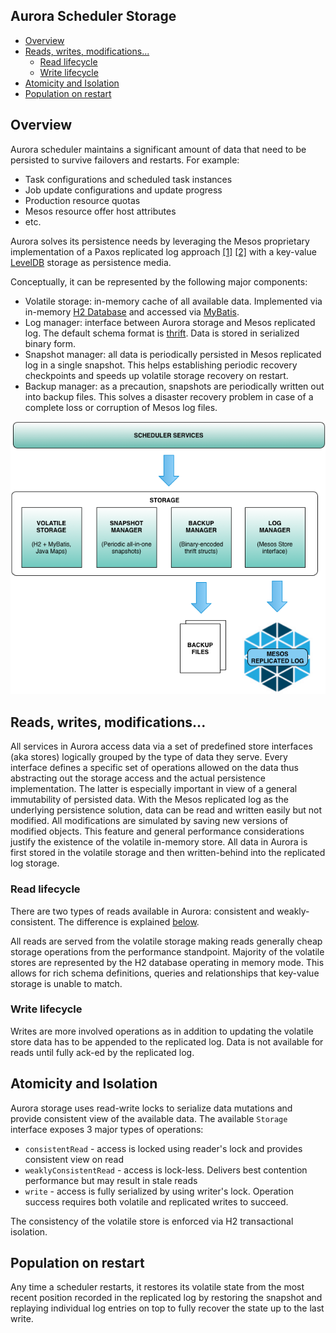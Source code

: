 Aurora Scheduler Storage
--------------

- [Overview](#overview)
- [Reads, writes, modifications...](#reads-writes-modifications)
  - [Read lifecycle](#read-lifecycle)
  - [Write lifecycle](#write-lifecycle)
- [Atomicity and Isolation](#atomicity-and-isolation)
- [Population on restart](#population-on-restart)

## Overview

Aurora scheduler maintains a significant amount of data that need to be persisted to survive
failovers and restarts. For example:

* Task configurations and scheduled task instances
* Job update configurations and update progress
* Production resource quotas
* Mesos resource offer host attributes
* etc.

Aurora solves its persistence needs by leveraging the Mesos proprietary implementation of a Paxos
replicated log approach [[1]](https://ramcloud.stanford.edu/~ongaro/userstudy/paxos.pdf)
[[2]](http://en.wikipedia.org/wiki/State_machine_replication) with a key-value
[LevelDB](https://github.com/google/leveldb) storage as persistence media.

Conceptually, it can be represented by the following major components:

* Volatile storage: in-memory cache of all available data. Implemented via in-memory
[H2 Database](http://www.h2database.com/html/main.html) and accessed via
[MyBatis](http://mybatis.github.io/mybatis-3/).
* Log manager: interface between Aurora storage and Mesos replicated log. The default schema format
is [thrift](https://github.com/apache/thrift). Data is stored in serialized binary form.
* Snapshot manager: all data is periodically persisted in Mesos replicated log in a single snapshot.
This helps establishing periodic recovery checkpoints and speeds up volatile storage recovery on
restart.
* Backup manager: as a precaution, snapshots are periodically written out into backup files.
This solves a disaster recovery problem in case of a complete loss or corruption of Mesos log files.

![Storage hierarchy](images/storage_hierarchy.png)

## Reads, writes, modifications...

All services in Aurora access data via a set of predefined store interfaces (aka stores) logically
grouped by the type of data they serve. Every interface defines a specific set of operations allowed
on the data thus abstracting out the storage access and the actual persistence implementation. The
latter is especially important in view of a general immutability of persisted data. With the Mesos
replicated log as the underlying persistence solution, data can be read and written easily but not
modified. All modifications are simulated by saving new versions of modified objects. This feature
and general performance considerations justify the existence of the volatile in-memory store. All
data in Aurora is first stored in the volatile storage and then written-behind into the replicated
log storage.

### Read lifecycle

There are two types of reads available in Aurora: consistent and weakly-consistent. The difference
is explained [below](#atomicity-and-isolation).

All reads are served from the volatile storage making reads generally cheap storage operations
from the performance standpoint. Majority of the volatile stores are represented by the H2 database
operating in memory mode. This allows for rich schema definitions, queries and relationships that
key-value storage is unable to match.

### Write lifecycle

Writes are more involved operations as in addition to updating the volatile store data has to be
appended to the replicated log. Data is not available for reads until fully ack-ed by the replicated
log.

## Atomicity and Isolation

Aurora storage uses read-write locks to serialize data mutations and provide consistent view of the
available data. The available `Storage` interface exposes 3 major types of operations:
* `consistentRead` - access is locked using reader's lock and provides consistent view on read
* `weaklyConsistentRead` - access is lock-less. Delivers best contention performance but may result
in stale reads
* `write` - access is fully serialized by using writer's lock. Operation success requires both
volatile and replicated writes to succeed.

The consistency of the volatile store is enforced via H2 transactional isolation.

## Population on restart

Any time a scheduler restarts, it restores its volatile state from the most recent position recorded
in the replicated log by restoring the snapshot and replaying individual log entries on top to fully
recover the state up to the last write.

